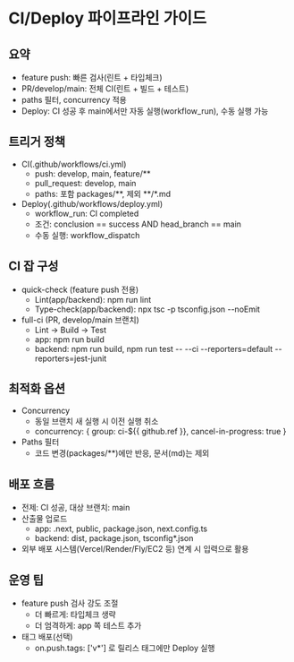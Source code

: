 # CI/Deploy 파이프라인 가이드

## 요약

- feature push: 빠른 검사(린트 + 타입체크)
- PR/develop/main: 전체 CI(린트 + 빌드 + 테스트)
- paths 필터, concurrency 적용
- Deploy: CI 성공 후 main에서만 자동 실행(workflow_run), 수동 실행 가능

## 트리거 정책

- CI(.github/workflows/ci.yml)
  - push: develop, main, feature/\*\*
  - pull_request: develop, main
  - paths: 포함 packages/**, 제외 **/\*.md
- Deploy(.github/workflows/deploy.yml)
  - workflow_run: CI completed
  - 조건: conclusion == success AND head_branch == main
  - 수동 실행: workflow_dispatch

## CI 잡 구성

- quick-check (feature push 전용)
  - Lint(app/backend): npm run lint
  - Type-check(app/backend): npx tsc -p tsconfig.json --noEmit
- full-ci (PR, develop/main 브랜치)
  - Lint → Build → Test
  - app: npm run build
  - backend: npm run build, npm run test -- --ci --reporters=default --reporters=jest-junit

## 최적화 옵션

- Concurrency
  - 동일 브랜치 새 실행 시 이전 실행 취소
  - concurrency: { group: ci-${{ github.ref }}, cancel-in-progress: true }
- Paths 필터
  - 코드 변경(packages/\*\*)에만 반응, 문서(md)는 제외

## 배포 흐름

- 전제: CI 성공, 대상 브랜치: main
- 산출물 업로드
  - app: .next, public, package.json, next.config.ts
  - backend: dist, package.json, tsconfig\*.json
- 외부 배포 시스템(Vercel/Render/Fly/EC2 등) 연계 시 입력으로 활용

## 운영 팁

- feature push 검사 강도 조절
  - 더 빠르게: 타입체크 생략
  - 더 엄격하게: app 쪽 테스트 추가
- 태그 배포(선택)
  - on.push.tags: ['v*'] 로 릴리스 태그에만 Deploy 실행

